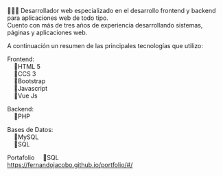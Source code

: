 👨🏽‍💻 Desarrollador web especializado en el desarrollo frontend y backend para aplicaciones web de todo tipo. <br>
Cuento con más de tres años de experiencia desarrollando sistemas, páginas y aplicaciones web. <br>

A continuación un resumen de las principales tecnologías que utilizo: <br>
  
Frontend: <br>
&nbsp; &nbsp; 🔸HTML 5 <br>
&nbsp; &nbsp; 🔸CCS 3 <br>
&nbsp; &nbsp; 🔸Bootstrap <br>
&nbsp; &nbsp; 🔸Javascript <br>
&nbsp; &nbsp; 🔸Vue Js <br>
  
Backend: <br>
&nbsp; &nbsp; 🔸PHP

Bases de Datos: <br>
&nbsp; &nbsp; 🔸MySQL <br>
&nbsp; &nbsp; 🔸SQL <br>

Portafolio
&nbsp; &nbsp; 🔸SQL <br> https://fernandojacobo.github.io/portfolio/#/
